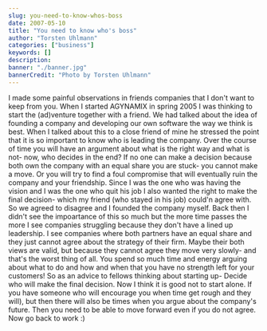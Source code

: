 ```yaml
---
slug: you-need-to-know-whos-boss
date: 2007-05-10
title: "You need to know who's boss"
author: "Torsten Uhlmann"
categories: ["business"]
keywords: []
description:
banner: "./banner.jpg"
bannerCredit: "Photo by Torsten Uhlmann"
---
```


I made some painful observations in friends companies that I don't want to keep from you. When I started AGYNAMIX in spring 2005 I was thinking to start the (ad)venture together with a friend. We had talked about the idea of founding a company and developing our own software the way we think is best. When I talked about this to a close friend of mine he stressed the point that it is so important to know who is leading the company. Over the course of time you will have an argument about what is the right way and what is not- now, who decides in the end? If no one can make a decision because both own the company with an equal share you are stuck- you cannot make a move. Or you will try to find a foul compromise that will eventually ruin the company and your friendship. Since I was the one who was having the vision and I was the one who quit his job I also wanted the right to make the final decision- which my friend (who stayed in his job) could'n agree with. So we agreed to disagree and I founded the company myself. Back then I didn't see the impoartance of this so much but the more time passes the more I see companies struggling because they don't have a lined up leadership. I see companies where both partners have an equal share and they just cannot agree about the strategy of their firm. Maybe their both views are valid, but because they cannot agree they move very slowly- and that's the worst thing of all. You spend so much time and energy arguing about what to do and how and when that you have no strength left for your customers! So as an advice to fellows thinking about starting up- Decide who will make the final decision. Now I think it is good not to start alone. If you have someone who will encourage you when time get rough and they will), but then there will also be times when you argue about the company's future. Then you need to be able to move forward even if you do not agree. Now go back to work :)
